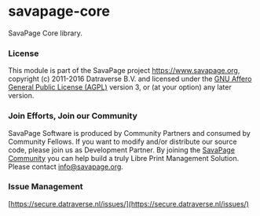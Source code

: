 # savapage-core

SavaPage Core library.    
 
### License

This module is part of the SavaPage project <https://www.savapage.org>,
copyright (c) 2011-2016 Datraverse B.V. and licensed under the
[GNU Affero General Public License (AGPL)](https://www.gnu.org/licenses/agpl.html)
version 3, or (at your option) any later version.

### Join Efforts, Join our Community

SavaPage Software is produced by Community Partners and consumed by Community Fellows. If you want to modify and/or distribute our source code, please join us as Development Partner. By joining the [SavaPage Community](https://wiki.savapage.org) you can help build a truly Libre Print Management Solution. Please contact [info@savapage.org](mailto:info@savapage.org).

### Issue Management

[https://secure.datraverse.nl/issues/](https://secure.datraverse.nl/issues/)

